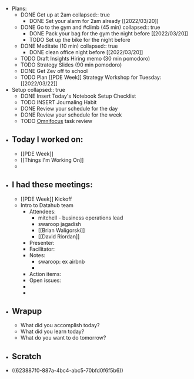 - Plans:
	- DONE Get up at 2am
	  collapsed:: true
		- DONE Set your alarm for 2am already [[2022/03/20]]
	- DONE Go to the gym and #climb (45 min)
	  collapsed:: true
		- DONE Pack your bag for the gym the night before [[2022/03/20]]
		- TODO Set up the bike for the night before
	- DONE Meditate (10 min)
	  collapsed:: true
		- DONE clean office night before [[2022/03/20]]
	- TODO Draft Insights Hiring memo (30 min pomodoro)
	- TODO Strategy Slides (90 min pomodoro)
	- DONE Get Zev off to school
	- TODO Plan [[PDE Week]] Strategy Workshop for Tuesday: [[2022/03/22]]
- Setup
  collapsed:: true
	- DONE Insert Today's Notebook Setup Checklist
	- TODO INSERT Journaling Habit
	- DONE Review your schedule for the day
	- DONE Review your schedule for the week
	- TODO [Omnifocus](omnifocus://) task review
- ## Today I worked on:
	- [[PDE Week]]
	- [[Things I'm Working On]]
	-
- ## I had these meetings:
	- [[PDE Week]] Kickoff
	- Intro to Datahub team
		- Attendees:
			- mitchell - business operations lead
			- swaroop jagadish
			- [[Brian Waligorski]]
			- [[David Riordan]]
		- Presenter:
		- Facilitator:
		- Notes:
			- swaroop: ex airbnb
			-
		- Action items:
		- Open issues:
		-
		-
- ## Wrapup
	- What did you accomplish today?
	- What did you learn today?
	- What do you want to do tomorrow?
- ## Scratch
- ((623887f0-887a-4bc4-abc5-70bfd0f6f5b6))
